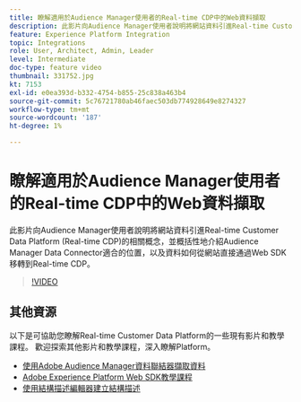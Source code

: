 ```yaml
---
title: 瞭解適用於Audience Manager使用者的Real-time CDP中的Web資料擷取
description: 此影片向Audience Manager使用者說明將網站資料引進Real-time Customer Data Platform (Real-time CDP)的相關概念，並概括性地介紹Audience Manager Data Connector適合的位置，以及資料如何從網站直接通過Web SDK移轉到Real-time CDP。
feature: Experience Platform Integration
topic: Integrations
role: User, Architect, Admin, Leader
level: Intermediate
doc-type: feature video
thumbnail: 331752.jpg
kt: 7153
exl-id: e0ea393d-b332-4754-b855-25c838a463b4
source-git-commit: 5c76721780ab46faec503db774928649e8274327
workflow-type: tm+mt
source-wordcount: '187'
ht-degree: 1%

---
```


# 瞭解適用於Audience Manager使用者的Real-time CDP中的Web資料擷取

此影片向Audience Manager使用者說明將網站資料引進Real-time Customer Data Platform (Real-time CDP)的相關概念，並概括性地介紹Audience Manager Data Connector適合的位置，以及資料如何從網站直接通過Web SDK移轉到Real-time CDP。

>[!VIDEO](https://video.tv.adobe.com/v/331752/?quality=12&learn=on)

## 其他資源

以下是可協助您瞭解Real-time Customer Data Platform的一些現有影片和教學課程。 歡迎探索其他影片和教學課程，深入瞭解Platform。

* [使用Adobe Audience Manager資料聯結器擷取資料](https://experienceleague.adobe.com/docs/platform-learn/tutorials/sources/ingest-data-from-aam.html?lang=zh-Hant#sources)
* [Adobe Experience Platform Web SDK教學課程](https://experienceleague.adobe.com/docs/web-sdk-learn/tutorials/overview.html?lang=zh-Hant)
* [使用結構描述編輯器建立結構描述](https://experienceleague.adobe.com/docs/experience-platform/xdm/tutorials/create-schema-ui.html?lang=zh-Hant#getting-started)
